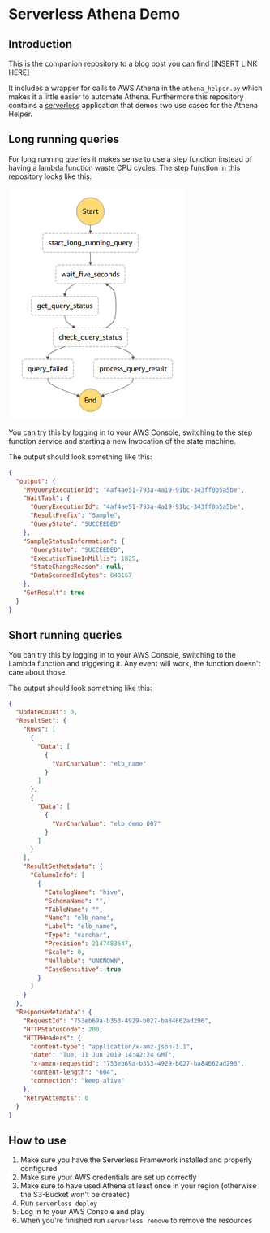 # Serverless Athena Demo

## Introduction

This is the companion repository to a blog post you can find [INSERT LINK HERE]

It includes a wrapper for calls to AWS Athena in the `athena_helper.py` which makes it a little easier to automate Athena.
Furthermore this repository contains a [serverless](serverless.com) application that demos two use cases for the Athena Helper.

## Long running queries

For long running queries it makes sense to use a step function instead of having a lambda function waste CPU cycles.
The step function in this repository looks like this:

![State Machine](doc/state_machine.png)

You can try this by logging in to your AWS Console, switching to the step function service and starting a new Invocation of the state machine.

The output should look something like this:

```json
{
  "output": {
    "MyQueryExecutionId": "4af4ae51-793a-4a19-91bc-343ff0b5a5be",
    "WaitTask": {
      "QueryExecutionId": "4af4ae51-793a-4a19-91bc-343ff0b5a5be",
      "ResultPrefix": "Sample",
      "QueryState": "SUCCEEDED"
    },
    "SampleStatusInformation": {
      "QueryState": "SUCCEEDED",
      "ExecutionTimeInMillis": 1825,
      "StateChangeReason": null,
      "DataScannedInBytes": 848167
    },
    "GotResult": true
  }
}
```

## Short running queries

You can try this by logging in to your AWS Console, switching to the Lambda function and triggering it.
Any event will work, the function doesn't care about those.

The output should look something like this:

```json
{
  "UpdateCount": 0,
  "ResultSet": {
    "Rows": [
      {
        "Data": [
          {
            "VarCharValue": "elb_name"
          }
        ]
      },
      {
        "Data": [
          {
            "VarCharValue": "elb_demo_007"
          }
        ]
      }
    ],
    "ResultSetMetadata": {
      "ColumnInfo": [
        {
          "CatalogName": "hive",
          "SchemaName": "",
          "TableName": "",
          "Name": "elb_name",
          "Label": "elb_name",
          "Type": "varchar",
          "Precision": 2147483647,
          "Scale": 0,
          "Nullable": "UNKNOWN",
          "CaseSensitive": true
        }
      ]
    }
  },
  "ResponseMetadata": {
    "RequestId": "753eb69a-b353-4929-b027-ba84662ad296",
    "HTTPStatusCode": 200,
    "HTTPHeaders": {
      "content-type": "application/x-amz-json-1.1",
      "date": "Tue, 11 Jun 2019 14:42:24 GMT",
      "x-amzn-requestid": "753eb69a-b353-4929-b027-ba84662ad296",
      "content-length": "604",
      "connection": "keep-alive"
    },
    "RetryAttempts": 0
  }
}
```

## How to use

1. Make sure you have the Serverless Framework installed and properly configured
1. Make sure your AWS credentials are set up correctly
1. Make sure to have used Athena at least once in your region (otherwise the S3-Bucket won't be created)
1. Run `serverless deploy`
1. Log in to your AWS Console and play
1. When you're finished run `serverless remove` to remove the resources